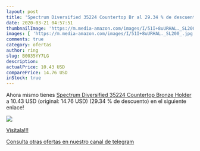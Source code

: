 ```yaml
---
layout: post
title: 'Spectrum Diversified 35224 Countertop Br al 29.34 % de descuento'
date: 2020-03-21 04:57:51
thumbnailImage: 'https://m.media-amazon.com/images/I/51I+8uURHAL._SL200_.jpg'
images: [ 'https://m.media-amazon.com/images/I/51I+8uURHAL._SL200_.jpg' ]
comments: true
category: ofertas
author: ring
slug: B0035YY7LG
description:
actualPrice: 10.43 USD
comparePrice: 14.76 USD
inStock: true
---
```


Ahora mismo tienes [Spectrum Diversified 35224 Countertop Bronze Holder](https://www.amazon.com/dp/B0035YY7LG/?tag=redken08-20) a 10.43 USD (original: 14.76 USD) (29.34 %  de descuento) en el siguiente enlace!

[![](https://m.media-amazon.com/images/I/51I+8uURHAL._SL200_.jpg)](https://www.amazon.com/dp/B0035YY7LG/?tag=redken08-20)

[Visítala!!!](https://www.amazon.com/dp/B0035YY7LG/?tag=redken08-20)

[Consulta otras ofertas en nuestro canal de telegram](https://t.me/s/ofertas25)
